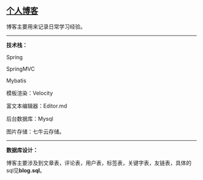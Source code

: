 
[个人博客](http://www.powerr.cn)
----------
博客主要用来记录日常学习经验。

----------

**技术栈：**

Spring

SpringMVC

Mybatis

模板渲染：Velocity

富文本编辑器：Editor.md

后台数据库：Mysql

图片存储：七牛云存储。

----------
**数据库设计：**

博客主要涉及到文章表，评论表，用户表，标签表，关键字表，友链表，具体的sql见**blog.sql**。

